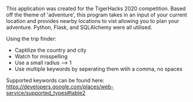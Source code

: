 This application was created for the TigerHacks 2020 competition. Based off the theme of 'adventure', this program takes in an input of your current location and provides nearby locations to vist allowing you to plan your adventure. Python, Flask, and SQLAlchemy were all utilised.

Using the trip finder:
- Captilize the country and city
- Watch for misspelling
- Use a small radius --> 1
- Use multiple keywords by seperating them wtih a comma, no spaces

Supported keywords can be found here: https://developers.google.com/places/web-service/supported_types#table2
